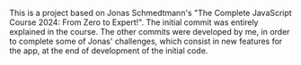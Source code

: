 This is a project based on Jonas Schmedtmann's "The Complete JavaScript Course 2024: From Zero to Expert!".
The initial commit was entirely explained in the course.
The other commits were developed by me, in order to complete some of Jonas' challenges, which consist in new features for the app, at the end of development of the initial code.
